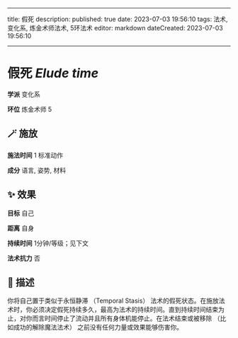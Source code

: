 
---
title: 假死
description: 
published: true
date: 2023-07-03 19:56:10
tags: 法术, 变化系, 炼金术师法术, 5环法术
editor: markdown
dateCreated: 2023-07-03 19:56:10

---

# **假死** *Elude time*

**学派** 变化系 

**环位** 炼金术师 5

## 🪄 施放

**施法时间** 1 标准动作

**成分** 语言, 姿势, 材料

## ✨ 效果 

**目标** 自己 

**距离** 自身  

**持续时间** 1分钟/等级；见下文 

**法术抗力** 否

## 📖 描述

你将自己置于类似于永恒静滞 （Temporal Stasis） 法术的假死状态。在施放法术时，你必须决定假死持续多久，最高为法术的持续时间。直到持续时间结束为止，对你而言时间停止了流动并且所有身体机能停止。在法术结束或被移除 （比如成功的解除魔法法术） 之前没有任何力量或效果能够伤害你。
    